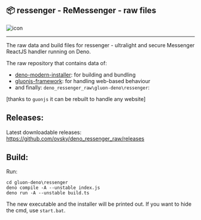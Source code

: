 
## 📦 ressenger - ReMessenger - raw files

![icon](https://i.ibb.co/S5KqgBZ/ressenger.png)

---
The raw data and build files for ressenger - ultralight and secure Messenger ReactJS handler running on Deno.

The raw repository that contains data of:
- [deno-modern-installer](https://deno.land/x/modern_installer): for building and bundling
- [gluonjs-framework](https://gluonjs.org/): for handling web-based behaviour
- and finally: `deno_ressenger_raw\gluon-deno\ressenger`:

[thanks to `guonjs` it can be rebuilt to handle any website]

## Releases:
Latest downloadable releases: 
https://github.com/ovsky/deno_ressenger_raw/releases

## Build:

Run:  
```shell
cd gluon-deno\ressenger
deno compile -A --unstable index.js
deno run -A --unstable build.ts
```

The new executable and the installer will be printed out.
If you want to hide the cmd, use `start.bat`.
